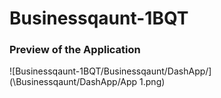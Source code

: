 # Businessqaunt-1BQT

### Preview of the Application


![Businessqaunt-1BQT/Businessqaunt/DashApp/](\Businessqaunt/DashApp/App 1.png)
